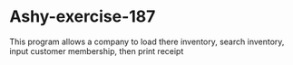 # Ashy-exercise-187
This program allows a company to load there inventory, search inventory, input customer membership, then print receipt
